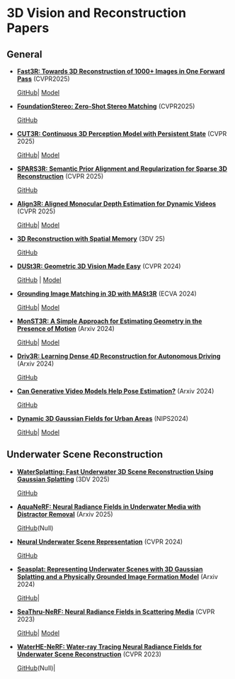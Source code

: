 # 3D Vision and Reconstruction Papers

## General

- **[Fast3R: Towards 3D Reconstruction of 1000+ Images in One Forward Pass](https://arxiv.org/abs/2501.13928)** (CVPR2025)  

  [GitHub](https://github.com/facebookresearch/fast3r)| [Model](https://huggingface.co/jedyang97/Fast3R_ViT_Large_512)

- **[FoundationStereo: Zero-Shot Stereo Matching](https://arxiv.org/abs/2501.09898)** (CVPR2025)  

  [GitHub](https://github.com/NVlabs/FoundationStereo)
- **[CUT3R: Continuous 3D Perception Model with Persistent State](https://arxiv.org/abs/2501.12387)** (CVPR 2025)  

  [GitHub](https://github.com/CUT3R/CUT3R)| [Model](https://huggingface.co/blanchon/CUT3R)
- **[SPARS3R: Semantic Prior Alignment and Regularization for Sparse 3D Reconstruction](https://arxiv.org/abs/2411.12592)** (CVPR 2025)  

  [GitHub](https://github.com/snldmt/SPARS3R)
- **[Align3R: Aligned Monocular Depth Estimation for Dynamic Videos](https://arxiv.org/abs/2412.03079)** (CVPR 2025)  

  [GitHub](https://github.com/jiah-cloud/Align3R)| [Model](https://huggingface.co/cyun9286/Align3R_DepthPro_ViTLarge_BaseDecoder_512_dpt)
- **[3D Reconstruction with Spatial Memory](https://arxiv.org/abs/2408.16061)** (3DV 25)  

  [GitHub](https://github.com/HengyiWang/spann3r)
  
- **[DUSt3R: Geometric 3D Vision Made Easy](https://arxiv.org/abs/2312.14132)** (CVPR 2024)  
  
  [GitHub](https://github.com/naver/dust3r) | [Model](https://huggingface.co/yxuan/Plane-DUSt3R)

- **[Grounding Image Matching in 3D with MASt3R](https://arxiv.org/abs/2406.09756)** (ECVA 2024)  

  [GitHub](https://github.com/naver/mast3r)| [Model](https://huggingface.co/naver/MASt3R_ViTLarge_BaseDecoder_512_catmlpdpt_metric)

- **[MonST3R: A Simple Approach for Estimating Geometry in the Presence of Motion](https://arxiv.org/abs/2410.03825)** (Arxiv 2024)  
 
  [GitHub](https://github.com/Junyi42/monst3r)| [Model](https://huggingface.co/Junyi42/MonST3R_PO-TA-S-W_ViTLarge_BaseDecoder_512_dpt)



- **[Driv3R: Learning Dense 4D Reconstruction for Autonomous Driving](https://arxiv.org/abs/2412.06777)** (Arxiv 2024)  

  [GitHub](https://github.com/Barrybarry-Smith/Driv3R)

- **[Can Generative Video Models Help Pose Estimation?](https://arxiv.org/abs/2412.16155)** (Arxiv 2024)  

  [GitHub](https://inter-pose.github.io/)



- **[Dynamic 3D Gaussian Fields for Urban Areas](https://www.google.com/search?q=Dynamic+3D+Gaussian+Fields+for+Urban+Areas&sourceid=chrome&ie=UTF-8)** (NIPS2024)  

  [GitHub](https://github.com/JonathonLuiten/Dynamic3DGaussians)| [Model](https://huggingface.co/camenduru/Dynamic3DGaussians)


## Underwater Scene Reconstruction

- **[WaterSplatting: Fast Underwater 3D Scene Reconstruction Using Gaussian Splatting](https://arxiv.org/abs/2408.08206)** (3DV 2025)  

  [GitHub](https://github.com/water-splatting/water-splatting)
 
- **[AquaNeRF: Neural Radiance Fields in Underwater Media with Distractor Removal](https://www.arxiv.org/abs/2502.16351)** (Arxiv 2025)  

  [GitHub](NULL)(Null)
- **[Neural Underwater Scene Representation](https://openaccess.thecvf.com/content/CVPR2024/papers/Tang_Neural_Underwater_Scene_Representation_CVPR_2024_paper.pdf)** (CVPR 2024)  

  [GitHub](https://freebutuselesssoul.github.io/uwnerf/)
- **[Seasplat: Representing Underwater Scenes with 3D Gaussian Splatting and a Physically Grounded Image Formation Model](https://arxiv.org/abs/2409.17345)** (Arxiv 2024)  

  [GitHub](https://seasplat.github.io/)|
- **[SeaThru-NeRF: Neural Radiance Fields in Scattering Media](https://arxiv.org/abs/2304.07743)** (CVPR 2023)  
 
  [GitHub](https://github.com/deborahLevy130/seathru_NeRF)| [Model](https://huggingface.co/sjeongab/seathru)


- **[WaterHE-NeRF: Water-ray Tracing Neural Radiance Fields for Underwater Scene Reconstruction](https://arxiv.org/abs/2312.06946)** (CVPR 2023)  

  [GitHub](Null)(Null)| 



